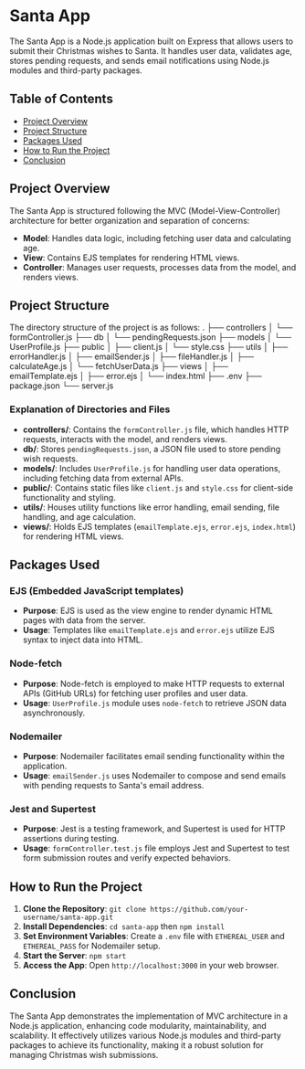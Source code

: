 # Santa App

The Santa App is a Node.js application built on Express that allows users to submit their Christmas wishes to Santa. It handles user data, validates age, stores pending requests, and sends email notifications using Node.js modules and third-party packages.

## Table of Contents

- [Project Overview](#project-overview)
- [Project Structure](#project-structure)
- [Packages Used](#packages-used)
- [How to Run the Project](#how-to-run-the-project)
- [Conclusion](#conclusion)

## Project Overview

The Santa App is structured following the MVC (Model-View-Controller) architecture for better organization and separation of concerns:

- **Model**: Handles data logic, including fetching user data and calculating age.
- **View**: Contains EJS templates for rendering HTML views.
- **Controller**: Manages user requests, processes data from the model, and renders views.

## Project Structure

The directory structure of the project is as follows:
.
├── controllers
│ └── formController.js
├── db
│ └── pendingRequests.json
├── models
│ └── UserProfile.js
├── public
│ ├── client.js
│ └── style.css
├── utils
│ ├── errorHandler.js
│ ├── emailSender.js
│ ├── fileHandler.js
│ ├── calculateAge.js
│ └── fetchUserData.js
├── views
│ ├── emailTemplate.ejs
│ ├── error.ejs
│ └── index.html
├── .env
├── package.json
└── server.js

### Explanation of Directories and Files

- **controllers/**: Contains the `formController.js` file, which handles HTTP requests, interacts with the model, and renders views.
- **db/**: Stores `pendingRequests.json`, a JSON file used to store pending wish requests.
- **models/**: Includes `UserProfile.js` for handling user data operations, including fetching data from external APIs.
- **public/**: Contains static files like `client.js` and `style.css` for client-side functionality and styling.
- **utils/**: Houses utility functions like error handling, email sending, file handling, and age calculation.
- **views/**: Holds EJS templates (`emailTemplate.ejs`, `error.ejs`, `index.html`) for rendering HTML views.

## Packages Used

### EJS (Embedded JavaScript templates)

- **Purpose**: EJS is used as the view engine to render dynamic HTML pages with data from the server.
- **Usage**: Templates like `emailTemplate.ejs` and `error.ejs` utilize EJS syntax to inject data into HTML.

### Node-fetch

- **Purpose**: Node-fetch is employed to make HTTP requests to external APIs (GitHub URLs) for fetching user profiles and user data.
- **Usage**: `UserProfile.js` module uses `node-fetch` to retrieve JSON data asynchronously.

### Nodemailer

- **Purpose**: Nodemailer facilitates email sending functionality within the application.
- **Usage**: `emailSender.js` uses Nodemailer to compose and send emails with pending requests to Santa's email address.

### Jest and Supertest

- **Purpose**: Jest is a testing framework, and Supertest is used for HTTP assertions during testing.
- **Usage**: `formController.test.js` file employs Jest and Supertest to test form submission routes and verify expected behaviors.

## How to Run the Project

1. **Clone the Repository**: `git clone https://github.com/your-username/santa-app.git`
2. **Install Dependencies**: `cd santa-app` then `npm install`
3. **Set Environment Variables**: Create a `.env` file with `ETHEREAL_USER` and `ETHEREAL_PASS` for Nodemailer setup.
4. **Start the Server**: `npm start`
5. **Access the App**: Open `http://localhost:3000` in your web browser.

## Conclusion

The Santa App demonstrates the implementation of MVC architecture in a Node.js application, enhancing code modularity, maintainability, and scalability. It effectively utilizes various Node.js modules and third-party packages to achieve its functionality, making it a robust solution for managing Christmas wish submissions.
